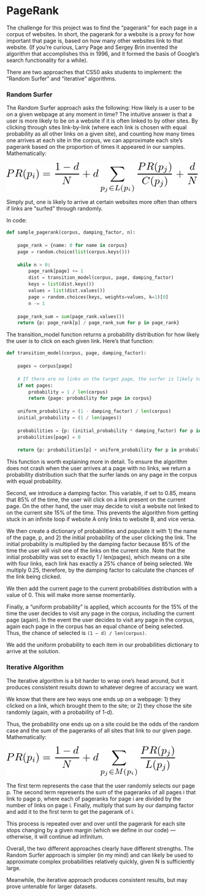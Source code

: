 # PageRank

The challenge for this project was to find the “pagerank” for each page in a corpus of websites. In short, the pagerank for a website is a proxy for how important that page is, based on how many other websites link to that website. (If you’re curious, Larry Page and Sergey Brin invented the algorithm that accomplishes this in 1996, and it formed the basis of Google’s search functionality for a while).

There are two approaches that CS50 asks students to implement: the “Random Surfer” and “iterative” algorithms.

### Random Surfer

The Random Surfer approach asks the following: How likely is a user to be on a given webpage at any moment in time? The intuitive answer is that a user is more likely to be on a website if it is often linked to by other sites. By clicking through sites link-by-link (where each link is chosen with equal probability as all other links on a given site), and counting how many times one arrives at each site in the corpus, we can approximate each site’s pagerank based on the proportion of times it appeared in our samples. Mathematically:

![Image not loaded properly](/equations/pagerank_randomsurfer.png)

Simply put, one is likely to arrive at certain websites more often than others if links are “surfed” through randomly.

In code:

```python
def sample_pagerank(corpus, damping_factor, n):

    page_rank = {name: 0 for name in corpus}
    page = random.choice(list(corpus.keys()))

    while n > 0:
        page_rank[page] += 1
        dist = transition_model(corpus, page, damping_factor)
        keys = list(dist.keys())
        values = list(dist.values())
        page = random.choices(keys, weights=values, k=1)[0]
        n -= 1

    page_rank_sum = sum(page_rank.values())
    return {p: page_rank[p] / page_rank_sum for p in page_rank}

```

The transition_model function returns a probability distribution for how likely the user is to click on each given link. Here’s that function:

```python
def transition_model(corpus, page, damping_factor):

    pages = corpus[page]

    # If there are no links on the target page, the surfer is likely to end up anywhere in the corpus with equal probability
    if not pages:
        probability = 1 / len(corpus)
        return {page: probability for page in corpus}

    uniform_probability = (1 - damping_factor) / len(corpus)
    initial_probability = (1 / len(pages))

    probabilities = {p: (initial_probability * damping_factor) for p in pages}
    probabilities[page] = 0

    return {p: probabilities[p] + uniform_probability for p in probabilities}
```

This function is worth explaining more in detail. To ensure the algorithm does not crash when the user arrives at a page with no links, we return a probability distribution such that the surfer lands on any page in the corpus with equal probability.

Second, we introduce a damping factor. This variable, if set to 0.85, means that 85% of the time, the user will click on a link present on the current page. On the other hand, the user may decide to visit a website not linked to on the current site 15% of the time. This prevents the algorithm from getting stuck in an infinite loop if website A only links to website B, and vice versa.

We then create a dictionary of probabilities and populate it with 1) the name of the page, p, and 2) the initial probability of the user clicking the link. The initial probability is multiplied by the damping factor because 85% of the time the user will visit one of the links on the current site. Note that the initial probability was set to exactly 1 / len(pages), which means on a site with four links, each link has exactly a 25% chance of being selected. We multiply 0.25, therefore, by the damping factor to calculate the chances of the link being clicked.

We then add the current page to the current probabilities distribution with a value of 0. This will make more sense momentarily.

Finally, a “uniform probability” is applied, which accounts for the 15% of the time the user decides to visit any page in the corpus, including the current page (again). In the event the user decides to visit any page in the corpus, again each page in the corpus has an equal chance of being selected. Thus, the chance of selected is `(1 — d) / len(corpus)`.

We add the uniform probability to each item in our probabilities dictionary to arrive at the solution.

### Iterative Algorithm

The iterative algorithm is a bit harder to wrap one’s head around, but it produces consistent results down to whatever degree of accuracy we want.

We know that there are two ways one ends up on a webpage: 1) they clicked on a link, which brought them to the site; or 2) they chose the site randomly (again, with a probability of 1-d).

Thus, the probability one ends up on a site could be the odds of the random case and the sum of the pageranks of all sites that link to our given page. Mathematically:

![Image not loaded properly](/equations/pagerank_iterative.png)

The first term represents the case that the user randomly selects our page p. The second term represents the sum of the pageranks of all pages i that link to page p, where each of pageranks for page i are divided by the number of links on page i. Finally, multiply that sum by our damping factor and add it to the first term to get the pagerank of i.

This process is repeated over and over until the pagerank for each site stops changing by a given margin (which we define in our code) — otherwise, it will continue ad infinitum.

Overall, the two different approaches clearly have different strengths. The Random Surfer approach is simpler (in my mind) and can likely be used to approximate complex probabilities relatively quickly, given N is sufficiently large.

Meanwhile, the iterative approach produces consistent results, but may prove untenable for larger datasets.
